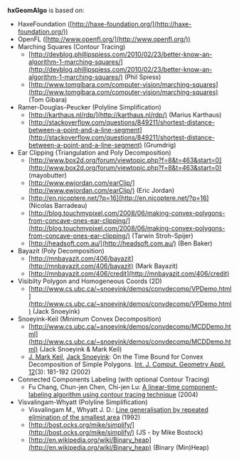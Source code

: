 **hxGeomAlgo** is based on:

 - HaxeFoundation ([http://haxe-foundation.org/](http://haxe-foundation.org/))
 - OpenFL ([http://www.openfl.org/](http://www.openfl.org/))
 - Marching Squares (Contour Tracing)
   - [http://devblog.phillipspiess.com/2010/02/23/better-know-an-algorithm-1-marching-squares/](http://devblog.phillipspiess.com/2010/02/23/better-know-an-algorithm-1-marching-squares/)	(Phil Spiess)
   - [http://www.tomgibara.com/computer-vision/marching-squares](http://www.tomgibara.com/computer-vision/marching-squares)	(Tom Gibara)
 - Ramer-Douglas-Peucker (Polyline Simplification)
   - [http://karthaus.nl/rdp/](http://karthaus.nl/rdp/) (Marius Karthaus)
   - [http://stackoverflow.com/questions/849211/shortest-distance-between-a-point-and-a-line-segment](http://stackoverflow.com/questions/849211/shortest-distance-between-a-point-and-a-line-segment)	(Grumdrig)
 - Ear Clipping (Triangulation and Poly Decomposition)
   - [http://www.box2d.org/forum/viewtopic.php?f=8&t=463&start=0](http://www.box2d.org/forum/viewtopic.php?f=8&t=463&start=0)	(mayobutter)
   - [http://www.ewjordan.com/earClip/](http://www.ewjordan.com/earClip/)			(Eric Jordan)
   - [http://en.nicoptere.net/?p=16](http://en.nicoptere.net/?p=16) (Nicolas Barradeau)
   - [http://blog.touchmypixel.com/2008/06/making-convex-polygons-from-concave-ones-ear-clipping/](http://blog.touchmypixel.com/2008/06/making-convex-polygons-from-concave-ones-ear-clipping/) 	(Tarwin Stroh-Spijer)
   - [http://headsoft.com.au/](http://headsoft.com.au/)	(Ben Baker)
 - Bayazit (Poly Decomposition)
    - [http://mnbayazit.com/406/bayazit](http://mnbayazit.com/406/bayazit)	(Mark Bayazit)
    - [http://mnbayazit.com/406/credit](http://mnbayazit.com/406/credit)
 - Visibilty Polygon and Homogeneous Coords (2D)
   - [http://www.cs.ubc.ca/~snoeyink/demos/convdecomp/VPDemo.html](http://www.cs.ubc.ca/~snoeyink/demos/convdecomp/VPDemo.html)	(Jack Snoeyink)
 - Snoeyink-Keil (Minimum Convex Decomposition)
   - [http://www.cs.ubc.ca/~snoeyink/demos/convdecomp/MCDDemo.html](http://www.cs.ubc.ca/~snoeyink/demos/convdecomp/MCDDemo.html) (Jack Snoeyink & Mark Keil)
   - [J. Mark Keil](http://www.informatik.uni-trier.de/~ley/pers/hd/k/Keil:J=_Mark), [Jack Snoeyink](http://www.informatik.uni-trier.de/~ley/pers/hd/s/Snoeyink:Jack.html): On the Time Bound for Convex Decomposition of Simple Polygons. [Int. J. Comput. Geometry Appl. 12](http://www.informatik.uni-trier.de/~ley/db/journals/ijcga/ijcga12.html#KeilS02)(3): 181-192 (2002)
 - Connected Components Labeling (with optional Contour Tracing)
   - Fu Chang, Chun-jen Chen, Chi-jen Lu: [A linear-time component-labeling algorithm using contour tracing technique](http://www.iis.sinica.edu.tw/papers/fchang/1362-F.pdf) (2004)
 - Visvalingam-Whyatt (Polyline Simplification)
   - Visvalingam M., Whyatt J. D.: [Line generalisation by repeated elimination of the smallest area](https://hydra.hull.ac.uk/resources/hull:8338) (1992)
   - [http://bost.ocks.org/mike/simplify/](http://bost.ocks.org/mike/simplify/) (JS - by Mike Bostock)
   - [http://en.wikipedia.org/wiki/Binary_heap](http://en.wikipedia.org/wiki/Binary_heap) (Binary (Min)Heap) 